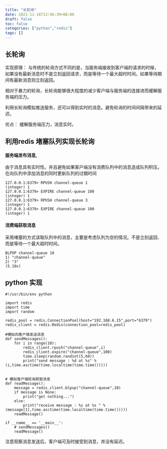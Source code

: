 ```yaml
---
title: "长轮询"
date: 2021-11-16T13:56:39+08:00
draft: false
toc: false
categories: ["python","redis"]
tags: []
---
```


## 长轮询

实现原理： 与传统的轮询方式不同的是，当服务端接收到客户端的请求的时候，如果没有最新消息时不是立刻返回请求，而是等待一个最大超时时间。如果等待期间有最新消息则立刻返回。

相对于暴力的轮询，长轮询能够很大程度的减少客户端与服务端的连接进而缓解服务端的压力。

利用长轮询模拟推送服务，还可以得到实时的消息。避免轮询的时间间隔带来的延迟。

优点： 缓解服务端压力，消息实时。

## 利用redis 堵塞队列实现长轮询


#### 服务端发布消息,

由于消息具有实时性。并且避免如果客户端没有消费队列中的消息造成队列积压。在向队列中添加消息的同时更新队列的过期时间
```
127.0.0.1:6379> RPUSH channel-queue 1
(integer) 1
127.0.0.1:6379> EXPIRE channel-queue 100
(integer) 1
127.0.0.1:6379> RPUSH channel-queue 3
(integer) 1
127.0.0.1:6379> EXPIRE channel-queue 100
(integer) 1

```

#### 消费端获取消息

采用堵塞的方式读取队列中的消息，主要是考虑队列为空的情况。不是立刻返回、而是等待一个最大超时时间。

```
BLPOP channel-queue 10
1) "channel-queue"
2) "3"
(5.10s)
```

## python 实现

```
#!/usr/bin/env python

import redis
import time
import random

redis_pool = redis.ConnectionPool(host="192.168.6.15",port="6379")
redis_client = redis.Redis(connection_pool=redis_pool)

#模拟向客户端发送消息
def sendMessages():
    for i in range(10):
        redis_client.rpush("channel-queue",i)
        redis_client.expire("channel-queue",100)
        time.sleep(random.randint(5,60))
        print("send message : %d at %s" % (i,time.asctime(time.localtime(time.time()))))


# 模拟客户端轮询获取消息
def readMessage():
    message = redis_client.blpop("channel-queue",10)
    if message is None:
        print("get nothing...")
    else:
        print("receive message : %s at %s " % (message[1],time.asctime(time.localtime(time.time()))))
    readMessage()

if __name__ == '__main__':
    # sendMessages()
    readMessage()
```

注意观察消息发送后，客户端可及时接受到消息，并没有延迟。
